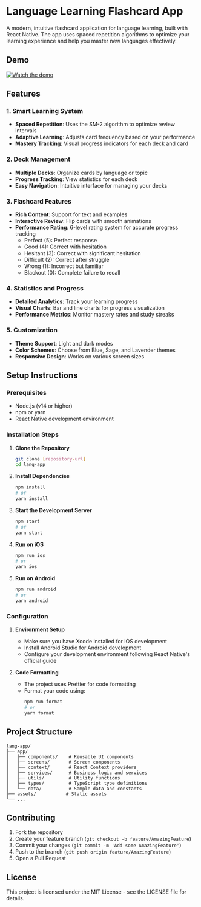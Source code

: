 # Language Learning Flashcard App

A modern, intuitive flashcard application for language learning, built with React Native. The app uses spaced repetition algorithms to optimize your learning experience and help you master new languages effectively.

## Demo

[![Watch the demo](https://res.cloudinary.com/dqglgc5dj/image/upload/v1745247377/Screenshot_2025-04-21_at_20.22.47_pjwqtv_c_pad_h_512_bvv9zd.png)](https://res.cloudinary.com/dqglgc5dj/video/upload/v1745246679/demo_zaiui4.mp4)

## Features

### 1. Smart Learning System

- **Spaced Repetition**: Uses the SM-2 algorithm to optimize review intervals
- **Adaptive Learning**: Adjusts card frequency based on your performance
- **Mastery Tracking**: Visual progress indicators for each deck and card

### 2. Deck Management

- **Multiple Decks**: Organize cards by language or topic
- **Progress Tracking**: View statistics for each deck
- **Easy Navigation**: Intuitive interface for managing your decks

### 3. Flashcard Features

- **Rich Content**: Support for text and examples
- **Interactive Review**: Flip cards with smooth animations
- **Performance Rating**: 6-level rating system for accurate progress tracking
  - Perfect (5): Perfect response
  - Good (4): Correct with hesitation
  - Hesitant (3): Correct with significant hesitation
  - Difficult (2): Correct after struggle
  - Wrong (1): Incorrect but familiar
  - Blackout (0): Complete failure to recall

### 4. Statistics and Progress

- **Detailed Analytics**: Track your learning progress
- **Visual Charts**: Bar and line charts for progress visualization
- **Performance Metrics**: Monitor mastery rates and study streaks

### 5. Customization

- **Theme Support**: Light and dark modes
- **Color Schemes**: Choose from Blue, Sage, and Lavender themes
- **Responsive Design**: Works on various screen sizes

## Setup Instructions

### Prerequisites

- Node.js (v14 or higher)
- npm or yarn
- React Native development environment

### Installation Steps

1. **Clone the Repository**

   ```bash
   git clone [repository-url]
   cd lang-app
   ```

2. **Install Dependencies**

   ```bash
   npm install
   # or
   yarn install
   ```

3. **Start the Development Server**

   ```bash
   npm start
   # or
   yarn start
   ```

4. **Run on iOS**

   ```bash
   npm run ios
   # or
   yarn ios
   ```

5. **Run on Android**
   ```bash
   npm run android
   # or
   yarn android
   ```

### Configuration

1. **Environment Setup**

   - Make sure you have Xcode installed for iOS development
   - Install Android Studio for Android development
   - Configure your development environment following React Native's official guide

2. **Code Formatting**
   - The project uses Prettier for code formatting
   - Format your code using:
     ```bash
     npm run format
     # or
     yarn format
     ```

## Project Structure

```
lang-app/
├── app/
│   ├── components/    # Reusable UI components
│   ├── screens/       # Screen components
│   ├── context/       # React Context providers
│   ├── services/      # Business logic and services
│   ├── utils/         # Utility functions
│   ├── types/         # TypeScript type definitions
│   └── data/          # Sample data and constants
├── assets/           # Static assets
└── ...
```

## Contributing

1. Fork the repository
2. Create your feature branch (`git checkout -b feature/AmazingFeature`)
3. Commit your changes (`git commit -m 'Add some AmazingFeature'`)
4. Push to the branch (`git push origin feature/AmazingFeature`)
5. Open a Pull Request

## License

This project is licensed under the MIT License - see the LICENSE file for details.
